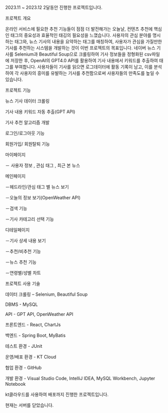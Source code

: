 2023.11 ~ 2023.12 2달동안 진행한 프로젝트입니다.

프로젝트 개요

온라인 서비스에 필요한 추천 기능들이 점점 더 발전해가는 오늘날, 컨텐츠 추천에 핵심인 태그의 중요성과 효율적인 태깅의 필요성을 느꼈습니다.
사용자의 관심 분야를 명시하는 태그와, 뉴스 기사의 내용을 요약하는 태그를 매칭하여, 
사용자가 관심을 가질만한 기사를 추천하는 시스템을 개발하는 것이 이번 프로젝트의 목표입니다.
네이버 뉴스 기사를 Selenium과 Beautiful Soup으로 크롤링하여 기사 정보들을 정형화된 csv파일에 저장한 후, OpenAI의 GPT4.0 API를 활용하여 기사 내용에서 키워드를 추출하여 태그를 부여합니다.
사용자들이 기사를 읽으면 로그데이터에 활동 기록이 남고, 이를 분석하여 각 사용자의 흥미를 유발하는 기사를 추천함으로써 사용자들의 만족도를 높일 수 있습니다.



프로젝트 기능


뉴스 기사 데이터 크롤링

기사 내용 키워드 자동 추출(GPT API)

기사 추천 알고리즘 개발


로그인/로그아웃 기능

회원가입/ 회원탈퇴 기능

마이페이지

  － 사용자 정보 , 관심 태그 ,  최근 본 뉴스
  

메인페이지 

  －헤드라인/관심 태그 별 뉴스 보기

  －오늘의 정보 보기(OpenWeather API)
  
  －검색 기능
  
  －기사 카테고리 선택 기능



디테일페이지 

  －기사 상세 내용 보기
  
  －추천/비추천 기능
  
  －뉴스 추천 기능
  
  －연령별/성별 차트








프로젝트 사용 기술

데이터 크롤링 – Selenium, Beautiful Soup

DBMS - MySQL

API - GPT API, OpenWeather API

프론트엔드 - React, ChartJs

백엔드 - Spring Boot, MyBatis

테스트 환경 - JUnit

운영/배포 환경 - KT Cloud

협업 환경 - GitHub

개발 환경 - Visual Studio Code, IntelliJ IDEA, MySQL Workbench, Jupyter Notebook


kt클라우드를 사용하여 배포까지 진행한 프로젝트입니다.

현재는 서버를 닫았습니다.
